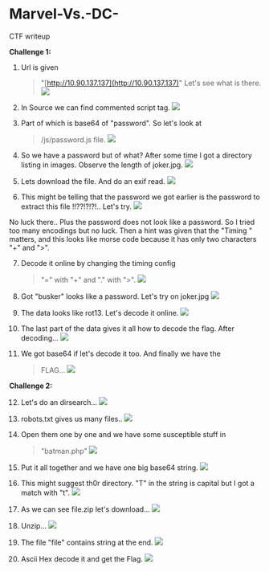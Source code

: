 # Marvel-Vs.-DC-
CTF writeup

**Challenge 1:**

1.  Url is given
    > "[http://10.90.137.137](http://10.90.137.137)" Let's
    > see what is there.
![](./media/image20.png)

2.  In Source we can find commented script tag.
![](./media/image16.png)


3.  Part of which is base64 of "password". So let's look at
    > /js/password.js file.
![](./media/image8.png)

4.  So we have a password but of what? After some time I got a directory listing in images. Observe the length of joker.jpg.
![](./media/image12.png)

5.  Lets download the file. And do an exif read.
![](./media/image13.png)

6.  This might be telling that the password we got earlier is the password to extract this file !!??!?!?!.. Let's try.
![](./media/image3.png)


No luck there.. Plus the password does not look like a password. So I
tried too many encodings but no luck. Then a hint was given that the
"Timing " matters, and this looks like morse code because it has only
two characters "+" and "\>".

7.  Decode it online by changing the timing config 
    > "=" with "+" and "." with "\>".
![](./media/image10.png)

8.  Got "busker" looks like a password. Let's try on joker.jpg
![](./media/image15.png)

9.  The data looks like rot13. Let's decode it online.
![](./media/image9.png)


10. The last part of the data gives it all how to decode the flag. After decoding...
![](./media/image11.png)

11. We got base64 if let's decode it too. And finally we have the
    > FLAG...
![](./media/image4.png)

**Challenge 2:**

12. Let's do an dirsearch...
![](./media/image17.png)

13. robots.txt gives us many files..
![](./media/image14.png)

14. Open them one by one and we have some susceptible stuff in
    > "batman.php"
![](./media/image18.png)

15. Put it all together and we have one big base64 string.
![](./media/image5.png)

16. This might suggest th0r directory. "T" in the string is capital but I got a match with "t".
![](./media/image19.png)

17. As we can see file.zip let's download...
![](./media/image7.png)

18. Unzip\...
![](./media/image2.png)


19. The file "file" contains string at the end.
![](./media/image1.png)

20. Ascii Hex decode it and get the Flag.
![](./media/image6.png)
